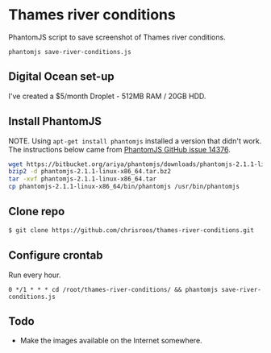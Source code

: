 # Thames river conditions

PhantomJS script to save screenshot of Thames river conditions.

`phantomjs save-river-conditions.js`

## Digital Ocean set-up

I've created a $5/month Droplet - 512MB RAM / 20GB HDD.

## Install PhantomJS

NOTE. Using `apt-get install phantomjs` installed a version that didn't work. The instructions below came from [PhantomJS GitHub issue 14376](https://github.com/ariya/phantomjs/issues/14376#issuecomment-246310115).

```bash
wget https://bitbucket.org/ariya/phantomjs/downloads/phantomjs-2.1.1-linux-x86_64.tar.bz2
bzip2 -d phantomjs-2.1.1-linux-x86_64.tar.bz2
tar -xvf phantomjs-2.1.1-linux-x86_64.tar
cp phantomjs-2.1.1-linux-x86_64/bin/phantomjs /usr/bin/phantomjs
```

## Clone repo

```bash
$ git clone https://github.com/chrisroos/thames-river-conditions.git
```

## Configure crontab

Run every hour.

```
0 */1 * * * cd /root/thames-river-conditions/ && phantomjs save-river-conditions.js
```

## Todo

* Make the images available on the Internet somewhere.
